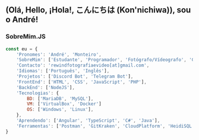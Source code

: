 <h2>(Olá, Hello, ¡Hola!, こんにちは (Kon'nichiwa)), sou o André!</h2>
<h3>SobreMim.JS</h3>

```javascript
const eu = {
	'Pronomes': 'André', 'Monteiro',
	'SobreMim': ['Estudante', 'Programador', 'Fotógrafo/Vídeografo', 'Gamer'],
	'Contacto': 'rewindfotografiaevideo[at]gmail.com',
	'Idiomas': ['Português', 'Inglês'],
	'Projetos': ['Discord Bot', 'Telegram Bot'],
	'FrontEnd': ['HTML', 'CSS', 'JavaScript', 'PHP'],
	'BackEnd': ['NodeJS'],
	'Tecnologias': {
		BD: ['MariaDB', 'MySQL'],
		VM: ['VirtualBox', 'Docker']
		OS: ['Windows', 'Linux'],
	},
	'Aprendendo': ['Angular', 'TypeScript', 'C#', 'Java'],
	'Ferramentas': ['Postman', 'GitKraken', 'CloudPlatform', 'HeidiSQL']
}
```
